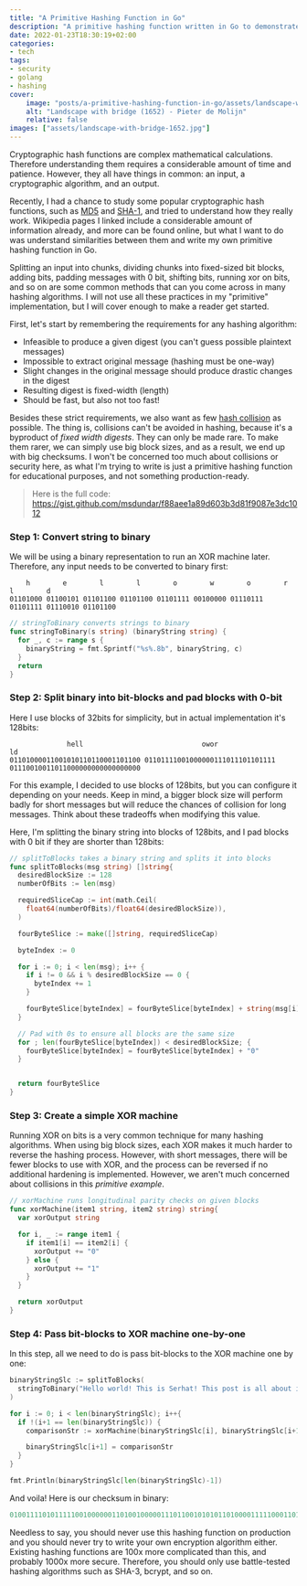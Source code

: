 ```yaml
---
title: "A Primitive Hashing Function in Go"
description: "A primitive hashing function written in Go to demonstrate concepts such as a XOR machine."
date: 2022-01-23T18:30:19+02:00
categories:
- tech
tags:
- security
- golang
- hashing
cover:
    image: "posts/a-primitive-hashing-function-in-go/assets/landscape-with-bridge-1652.jpg"
    alt: "Landscape with bridge (1652) - Pieter de Molijn"
    relative: false
images: ["assets/landscape-with-bridge-1652.jpg"]
---
```


Cryptographic hash functions are complex mathematical calculations. Therefore understanding them requires a considerable
amount of time and patience. However, they all have things in common: an input, a cryptographic algorithm, and an output.

Recently, I had a chance to study some popular cryptographic hash functions, such as
[MD5](https://en.wikipedia.org/wiki/MD5) and [SHA-1](https://en.wikipedia.org/wiki/SHA-1), and tried to understand how
they really work. Wikipedia pages I linked include a considerable amount of information already, and more can be found
online, but what I want to do was understand similarities between them and write my own primitive hashing
function in Go.

Splitting an input into chunks, dividing chunks into fixed-sized bit blocks, adding bits, padding messages with 0 bit,
shifting bits, running xor on bits, and so on are some common methods that can you come across in many hashing
algorithms. I will not use all these practices in my "primitive" implementation, but I will cover enough to make a
reader get started.

First, let's start by remembering the requirements for any hashing algorithm:
  - Infeasible to produce a given digest (you can't guess possible plaintext messages)
  - Impossible to extract original message (hashing must be one-way)
  - Slight changes in the original message should produce drastic changes in the digest
  - Resulting digest is fixed-width (length)
  - Should be fast, but also not too fast!

Besides these strict requirements, we also want as few [hash collision](https://en.wikipedia.org/wiki/Hash_collision) as
possible. The thing is, collisions can't be avoided in hashing, because it's a byproduct of _fixed width digests_. They
can only be made rare. To make them rarer, we can simply use big block sizes, and as a result, we end up with
big checksums. I won't be concerned too much about collisions or security here, as what I'm trying to write is just a
primitive hashing function for educational purposes, and not something production-ready.

> Here is the full code: https://gist.github.com/msdundar/f88aee1a89d603b3d81f9087e3dc1012

### Step 1: Convert string to binary

We will be using a binary representation to run an XOR machine later. Therefore, any input needs to be converted to
binary first:

```
    h        e        l        l        o        w        o        r       l        d
01101000 01100101 01101100 01101100 01101111 00100000 01110111 01101111 01110010 01101100
```

```go
// stringToBinary converts strings to binary
func stringToBinary(s string) (binaryString string) {
  for _, c := range s {
    binaryString = fmt.Sprintf("%s%.8b", binaryString, c)
  }
  return 
}
```

### Step 2: Split binary into bit-blocks and pad blocks with 0-bit

Here I use blocks of 32bits for simplicity, but in actual implementation it's 128bits:

```
              hell                             owor                             ld
01101000011001010110110001101100 01101111001000000111011101101111 01110010011011000000000000000000
```

For this example, I decided to use blocks of 128bits, but you can configure it depending on your needs. Keep in mind,
a bigger block size will perform badly for short messages but will reduce the chances of collision for long messages.
Think about these tradeoffs when modifying this value.

Here, I'm splitting the binary string into blocks of 128bits, and I pad blocks with 0 bit if they are shorter than
128bits:

```go
// splitToBlocks takes a binary string and splits it into blocks
func splitToBlocks(msg string) []string{
  desiredBlockSize := 128
  numberOfBits := len(msg)

  requiredSliceCap := int(math.Ceil(
    float64(numberOfBits)/float64(desiredBlockSize)),
  )

  fourByteSlice := make([]string, requiredSliceCap)

  byteIndex := 0

  for i := 0; i < len(msg); i++ {
    if i != 0 && i % desiredBlockSize == 0 {
      byteIndex += 1
    }

    fourByteSlice[byteIndex] = fourByteSlice[byteIndex] + string(msg[i])
  }

  // Pad with 0s to ensure all blocks are the same size
  for ; len(fourByteSlice[byteIndex]) < desiredBlockSize; {
    fourByteSlice[byteIndex] = fourByteSlice[byteIndex] + "0"
  }


  return fourByteSlice
}
```

### Step 3: Create a simple XOR machine

Running XOR on bits is a very common technique for many hashing algorithms. When using big block sizes, each XOR
makes it much harder to reverse the hashing process. However, with short messages, there will be fewer blocks to use
with XOR, and the process can be reversed if no additional hardening is implemented. However, we aren't much concerned
about collisions in this _primitive example_.

```go
// xorMachine runs longitudinal parity checks on given blocks
func xorMachine(item1 string, item2 string) string{
  var xorOutput string

  for i, _ := range item1 {
    if item1[i] == item2[i] {
      xorOutput += "0"
    } else {
      xorOutput += "1"
    }
  }

  return xorOutput
}
```

### Step 4: Pass bit-blocks to XOR machine one-by-one

In this step, all we need to do is pass bit-blocks to the XOR machine one by one:

```go
binaryStringSlc := splitToBlocks(
  stringToBinary("Hello world! This is Serhat! This post is all about implementing a primitive hashing function in Go."),
)

for i := 0; i < len(binaryStringSlc); i++{
  if !(i+1 == len(binaryStringSlc)) {
    comparisonStr := xorMachine(binaryStringSlc[i], binaryStringSlc[i+1])

    binaryStringSlc[i+1] = comparisonStr
  }
}

fmt.Println(binaryStringSlc[len(binaryStringSlc)-1])
```

And voila! Here is our checksum in binary:

```go
01001111010111110010000001101001000001110110010101011010000111110001101101011101000010110000100001010110000000010000011100011000
```

Needless to say, you should never use this hashing function on production and you should never try to write your own
encryption algorithm either. Existing hashing functions are 100x more complicated than this, and probably 1000x more
secure. Therefore, you should only use battle-tested hashing algorithms such as SHA-3, bcrypt, and so on.
